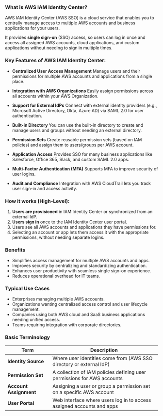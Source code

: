 

### What is **AWS IAM Identity Center**?

AWS IAM Identity Center (AWS SSO) is a cloud service that enables you to centrally manage access to multiple AWS accounts and business applications for your users.

It provides **single sign-on** (SSO) access, so users can log in once and access all assigned AWS accounts, cloud applications, and custom applications without needing to sign in multiple times.

### Key Features of AWS IAM Identity Center:

* **Centralized User Access Management**
  Manage users and their permissions for multiple AWS accounts and applications from a single place.

* **Integration with AWS Organizations**
  Easily assign permissions across all accounts within your AWS Organization.

* **Support for External IdPs**
  Connect with external identity providers (e.g., Microsoft Active Directory, Okta, Azure AD) via SAML 2.0 for user authentication.

* **Built-in Directory**
  You can use the built-in directory to create and manage users and groups without needing an external directory.

* **Permission Sets**
  Create reusable permission sets (based on IAM policies) and assign them to users/groups per AWS account.

* **Application Access**
  Provides SSO for many business applications like Salesforce, Office 365, Slack, and custom SAML 2.0 apps.

* **Multi-Factor Authentication (MFA)**
  Supports MFA to improve security of user logins.

* **Audit and Compliance**
  Integration with AWS CloudTrail lets you track user sign-in and access activity.


### How it works (High-Level):

1. **Users are provisioned** in IAM Identity Center or synchronized from an external IdP.
2. **Users sign in** once to the IAM Identity Center user portal.
3. Users see all AWS accounts and applications they have permissions for.
4. Selecting an account or app lets them access it with the appropriate permissions, without needing separate logins.


### Benefits

* Simplifies access management for multiple AWS accounts and apps.
* Improves security by centralizing and standardizing authentication.
* Enhances user productivity with seamless single sign-on experience.
* Reduces operational overhead for IT teams.


### Typical Use Cases

* Enterprises managing multiple AWS accounts.
* Organizations wanting centralized access control and user lifecycle management.
* Companies using both AWS cloud and SaaS business applications needing unified access.
* Teams requiring integration with corporate directories.


### Basic Terminology

| Term                   | Description                                                             |
| ---------------------- | ----------------------------------------------------------------------- |
| **Identity Source**    | Where user identities come from (AWS SSO directory or external IdP)     |
| **Permission Set**     | A collection of IAM policies defining user permissions for AWS accounts |
| **Account Assignment** | Assigning a user or group a permission set on a specific AWS account    |
| **User Portal**        | Web interface where users log in to access assigned accounts and apps   |
